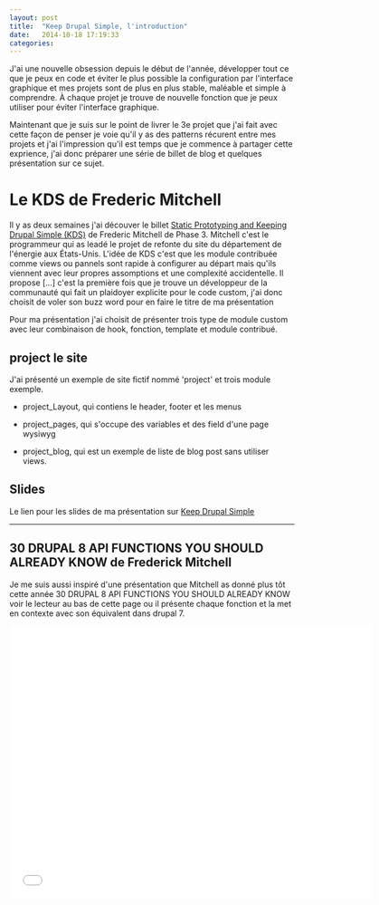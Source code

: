 ```yaml
---
layout: post
title:  "Keep Drupal Simple, l'introduction"
date:   2014-10-18 17:19:33
categories: 
---
```


J'ai une nouvelle obsession depuis le début de l'année, développer tout ce que je
peux en code et éviter le plus possible la configuration par l'interface graphique
et mes projets sont de plus en plus stable, maléable et simple à comprendre. À 
chaque projet je trouve de nouvelle fonction que je peux utiliser pour éviter 
l'interface graphique.

Maintenant que je suis sur le point de livrer le 3e projet que j'ai fait avec cette
façon de penser je voie qu'il y as des patterns récurent entre mes projets et  j'ai 
l'impression qu'il est temps que je commence à partager cette exprience, j'ai donc
préparer une série de billet de blog et quelques présentation sur ce sujet.

# Le KDS de Frederic Mitchell

Il y as deux semaines j'ai découver le billet [Static Prototyping and Keeping 
Drupal Simple (KDS)](http://bit.ly/k-d-s) de Frederic Mitchell de Phase 3. Mitchell c'est
le programmeur qui as leadé le projet de refonte du site du département de l'énergie 
aux États-Unis. L'idée de KDS c'est que les module contribuée comme views ou 
pannels sont rapide à configurer au départ mais qu'ils viennent avec leur propres
assomptions et une complexité accidentelle. Il propose [...] c'est la première 
fois que je trouve un développeur de la communauté qui fait un plaidoyer explicite
pour le code custom, j'ai donc choisit de voler son buzz word pour en faire le titre 
de ma présentation 

Pour ma présentation j'ai choisit de présenter trois type de module custom avec
leur combinaison de hook, fonction, template et module contribué.

## project le site
J'ai présenté un exemple de site fictif nommé 'project' et trois module exemple.

- project_Layout, qui contiens le header, footer et les menus

- project_pages, qui s'occupe des variables et des field d'une page wysiwyg

- project_blog, qui est un exemple de liste de blog post sans utiliser views.

## Slides
Le lien pour les slides de ma présentation sur [Keep Drupal Simple ](/slides/kds)

---
## 30 DRUPAL 8 API FUNCTIONS YOU SHOULD ALREADY KNOW de Frederick Mitchell
Je me suis aussi inspiré d'une présentation que Mitchell as donné plus tôt cette 
année 30 DRUPAL 8 API FUNCTIONS YOU SHOULD ALREADY KNOW voir le lecteur au bas de cette page
ou il présente chaque fonction et la met en contexte avec son équivalent dans drupal 
7.

<iframe width="640" height="480" src="//www.youtube.com/embed/NWWf3h5JoMM?rel=0" frameborder="0" allowfullscreen></iframe>



